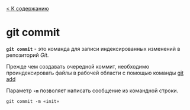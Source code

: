 [< К содержанию](../readme.md)

# git commit



__`git commit`__ - это команда для записи индексированных изменений в репозиторий *Git*.

Прежде чем создавать очередной коммит, необходимо проиндексировать файлы в рабочей области с помощью команды [git add](./add.md) 

Параметр __`-m`__ позволяет написать сообщение из командной строки.

```bash=
git commit -m «init»
```